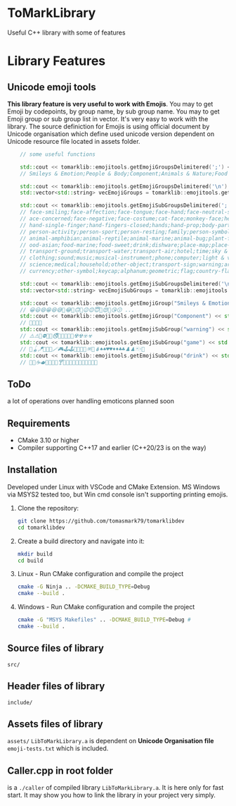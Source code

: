 # ToMarkLibrary

Useful C++ library with some of features 

# Library Features

## Unicode emoji tools

**This library feature is very useful to work with Emojis**. You may to get Emoji by codepoints, by group name, by sub group name. You may to get Emoji group or sub group list in vector. It's very easy to work with the library. The source definiction for Emojis is using official document by Unicode organisation which define used unicode version dependent on Unicode resource file located in assets folder.

```cpp
    // some useful functions

    std::cout << tomarklib::emojitools.getEmojiGroupsDelimitered(';') << std::endl;
    // Smileys & Emotion;People & Body;Component;Animals & Nature;Food & Drink;Travel & Places;Activities;Objects;Symbols;Flags

    std::cout << tomarklib::emojitools.getEmojiGroupsDelimitered('\n') << std::endl; // new line delimiter
    std::vector<std::string> vecEmojiGroups = tomarklib::emojitools.getEmojiGroupsList(); // get the list of emoji groups

    std::cout << tomarklib::emojitools.getEmojiSubGroupsDelimitered(';') << std::endl;
    // face-smiling;face-affection;face-tongue;face-hand;face-neutral-skeptical;face-sleepy;face-unwell;face-hat;face-glasses;
    // ace-concerned;face-negative;face-costume;cat-face;monkey-face;heart;emotion;hand-fingers-open;hand-fingers-partial;
    // hand-single-finger;hand-fingers-closed;hands;hand-prop;body-parts;person;person-gesture;person-role;person-fantasy;
    // person-activity;person-sport;person-resting;family;person-symbol;skin-tone;hair-style;animal-mammal;animal-bird;
    // animal-amphibian;animal-reptile;animal-marine;animal-bug;plant-flower;plant-other;food-fruit;food-vegetable;food-prepared;
    // ood-asian;food-marine;food-sweet;drink;dishware;place-map;place-geographic;place-building;place-religious;place-other;
    // transport-ground;transport-water;transport-air;hotel;time;sky & weather;event;award-medal;sport;game;arts & crafts;
    // clothing;sound;music;musical-instrument;phone;computer;light & video;book-paper;money;mail;writing;office;lock;tool;
    // science;medical;household;other-object;transport-sign;warning;arrow;religion;zodiac;av-symbol;gender;math;punctuation;
    // currency;other-symbol;keycap;alphanum;geometric;flag;country-flag;subdivision-flagmm

    std::cout << tomarklib::emojitools.getEmojiSubGroupsDelimitered('\n') << std::endl; // new line delimiter
    std::vector<std::string> vecEmojiSubGroups = tomarklib::emojitools.getEmojiSubGroupsList(); // get the list of emoji sub groups

    std::cout << tomarklib::emojitools.getEmojiGroup("Smileys & Emotion") << std::endl;
    // 😀😃😄😁😆😅🤣😂🙂🙃🫠😉😊😇🥰😍🤩😘😗 ...
    std::cout << tomarklib::emojitools.getEmojiGroup("Component") << std::endl;
    // 🦰🦱🦳🦲
    std::cout << tomarklib::emojitools.getEmojiSubGroup("warning") << std::endl;
    // ⚠️⚠🚸⛔🚫🚳🚭🚯🚱🚷📵🔞☢️☢☣️☣
    std::cout << tomarklib::emojitools.getEmojiSubGroup("game") << std::endl;
    // 🎯🪀🪁🔫🎱🔮🪄🎮🕹️🕹🎰🎲🧩🧸🪅🪩🪆♠️♠♥️♥♦️♦♣️♣♟️♟🃏🀄🎴
    std::cout << tomarklib::emojitools.getEmojiSubGroup("drink") << std::endl;
    // 🍼🥛☕🫖🍵🍶🍾🍷🍸🍹🍺🍻🥂🥃🫗🥤🧋🧃🧉🧊
```    




## ToDo

a lot of operations over handling emoticons
planned soon

## Requirements

- CMake 3.10 or higher
- Compiler supporting C++17 and earlier (C++20/23 is on the way)

## Installation

Developed under Linux with VSCode and CMake Extension.
MS Windows via MSYS2 tested too, but Win cmd console isn't supporting printing emojis.


1. Clone the repository:
    ```sh
    git clone https://github.com/tomasmark79/tomarklibdev
    cd tomarklibdev
    ```

2. Create a build directory and navigate into it:
    ```sh
    mkdir build
    cd build
    ```

3. Linux - Run CMake configuration and compile the project
    ```sh
    cmake -G Ninja .. -DCMAKE_BUILD_TYPE=Debug 
    cmake --build .
    ```
3. Windows - Run CMake configuration and compile the project
     ```sh
    cmake -G "MSYS Makefiles" .. -DCMAKE_BUILD_TYPE=Debug #
    cmake --build .
    ```

## Source files of library
`src/`

## Header files of library
`include/`

## Assets files of library
`assets/`
`LibToMarkLibrary.a` is dependent on **Unicode Organisation file** `emoji-tests.txt` which is included.

## Caller.cpp in root folder
is a `./caller` of compiled library `LibToMarkLibrary.a`. It is here only for fast start. It may show you how to link the library in your project very simply.
